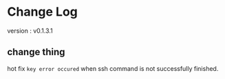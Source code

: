 # Change Log
version : v0.1.3.1

## change thing
hot fix `key error occured` when ssh command is not successfully finished.